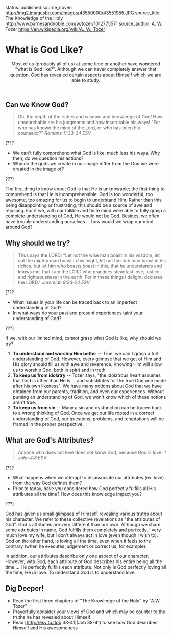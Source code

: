 status: published
source_cover: http://img2.imagesbn.com/images/43550000/43551955.JPG
source_title: The Knowledge of the Holy
              http://www.barnesandnoble.com/w/tozer/1012775571
source_author: A. W. Tozer
               https://en.wikipedia.org/wiki/A._W._Tozer

What is God Like?
=================

<header markdown=1>
Most of us (probably all of us) at some time or another have wondered "what is God like?". Although we can never completely answer that question, God has revealed certain aspects about Himself which we are able to study.
</header>




<article markdown=1>

Can we Know God?
----------------

> Oh, the depth of the riches and wisdom and knowledge of God! How unsearchable are his judgments and how inscrutable his ways!
    "For who has known the mind of the Lord, or who has been his counselor?"
<cite>Romans 11:33-34 ESV</cite>

[???

* We can't fully comprehend what God is like, much less his ways. Why then, do we question his actions?
* Why do the gods we create in our image differ from the God we were created in the image of?

???]


The first thing to know about God is that He is unknowable; the first thing to comprehend is that He is incomprehensible. God is too wonderful, too awesome, too amazing for us to begin to understand Him. Rather than this being disappointing or frustrating, this should be a source of awe and rejoicing. For if we, with our fallible and finite mind were able to fully grasp a complete understanding of God, He would not be God. Besides, we often have trouble understanding ourselves ... how would we wrap our mind around God?

Why should we try?
------------------

> Thus says the LORD: "Let not the wise man boast in his wisdom, let not the mighty man boast in his might, let not the rich man boast in his riches, but let him who boasts boast in this, that he understands and knows me, that I am the LORD who practices steadfast love, justice, and righteousness in the earth. For in these things I delight, declares the LORD."
<cite>Jeremiah 9:23-24 ESV</cite>

[???

* What issues in your life can be traced back to an imperfect understanding of God?
* In what ways do your past and present experiences taint your understanding of God?

???]

If we, with our limited mind, cannot grasp what God is like, why should we try?

1. **To understand and worship Him better** -- True, we can't grasp a full understanding of God. However, every glimpse that we get of Him and His glory should fill us with awe and reverence. Knowing Him will allow us to worship God, both in spirit and in truth.
2. **To keep us from idolatry** -- Tozer says, "the idolatrous heart assumes that God is other than He is ... and substitutes for the true God one made after his own likeness". We have many notions about God that we have obtained from our parents, tradition, and even our experiences. Without pursing an understanding of God, we won't know which of these notions aren't true.
3. **To keep us from sin** -- Many a sin and dysfunction can be traced back to a wrong thinking of God. Once we get our life rooted in a correct understanding of God, our questions, problems, and temptations will be framed in the proper perspective.

What are God's Attributes?
-------------------------

> Anyone who does not love does not know God, because God is love. 
<cite>1 John 4:8 ESV</cite>

[???

* What happens when we attempt to disassociate our attributes (ex: love) from the way God defines them?
* Prior to today, have you considered how God perfectly fulfills all His attributes all the time? How does this knowledge impact you?

???]

God has given us small glimpses of Himself, revealing various truths about his character. We refer to these collective revelations as "the attributes of God". God's attributes are very different than our own. Although we share some attributes in name, God fulfills them completely and perfectly. I very much love my wife, but I don't always act in love (even though I wish to). God on the other hand, is loving all the time, even when it feels to the contrary (when he executes judgement or correct us, for example).

In addition, our attributes describe only one aspect of our character. However, with God, each attribute of God describes his entire being all the time ... He perfectly fulfills each attribute. Not only is God perfectly loving all the time, He *IS* love. To understand God is to understand love.

</article>




<footer markdown=1>

Dig Deeper!
----------

* Read the first three chapters of "The Knowledge of the Holy" by "A.W. Tozer"
* Prayerfully consider your views of God and which may be counter to the truths he has revealed about Himself
* Read [http://esv.to/Job 38-41](Job 38-41) to see how God describes Himself and His awesomeness

</footer>
